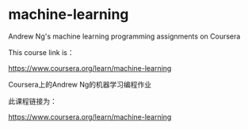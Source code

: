 # machine-learning
Andrew Ng's machine learning  programming assignments on Coursera

This course link is：

https://www.coursera.org/learn/machine-learning


Coursera上的Andrew Ng的机器学习编程作业

此课程链接为：

https://www.coursera.org/learn/machine-learning
